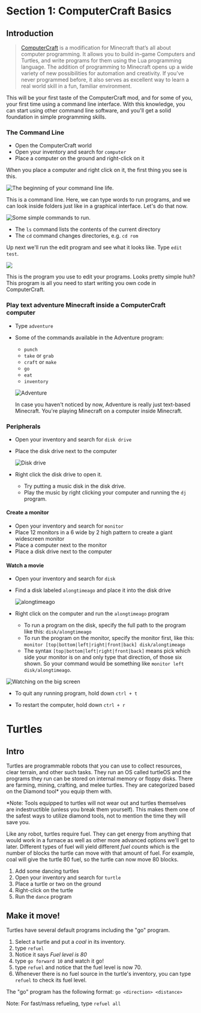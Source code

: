 # Section 1: ComputerCraft Basics

## Introduction

> [ComputerCraft](http://www.computercraft.info/) is a modification for Minecraft that’s all about computer programming. It allows you to build in-game Computers and Turtles, and write programs for them using the Lua programming language. The addition of programming to Minecraft opens up a wide variety of new possibilities for automation and creativity. If you’ve never programmed before, it also serves as excellent way to learn a real world skill in a fun, familiar environment.

This will be your first taste of the ComputerCraft mod, and for some of you, your first time using a command line interface. With this knowledge, you can start using other command line software, and you'll get a solid foundation in simple programming skills.

### The Command Line

* Open the ComputerCraft world
* Open your inventory and search for `computer`
* Place a computer on the ground and right-click on it  

When you place a computer and right click on it, the first thing you see is this.

![The beginning of your command line life.](images/section_1/ccb1.png)

This is a command line. Here, we can type words to run programs, and we can look inside folders just like in a graphical interface. Let's do that now.

![Some simple commands to run.](images/section_1/ccb2.png)

* The ```ls``` command lists the contents of the current directory
* The ```cd``` command changes directories, e.g. ```cd rom```  

Up next we'll run the edit program and see what it looks like.
Type `edit test`.

![](images/section_1/ccb3.png)

This is the program you use to edit your programs. Looks pretty simple huh? This program is all you need to start writing you own code in ComputerCraft.

### Play text adventure Minecraft inside a ComputerCraft computer
  * Type `adventure`
  * Some of the commands available in the Adventure program:
    * `punch`
    * `take` or `grab`
    * `craft` or `make`
    * `go`
    * `eat`
    * `inventory`

    ![Adventure](images/section_1/adventure.png)

    In case you haven't noticed by now, Adventure is really just text-based Minecraft. You're playing Minecraft on a computer inside Minecraft.

### Peripherals

* Open your inventory and search for ```disk drive```
* Place the disk drive next to the computer

  ![Disk drive](images/section_1/disk_drive.png)

* Right click the disk drive to open it.
  * Try putting a music disk in the disk drive.
  * Play the music by right clicking your computer and running the `dj` program.

#### Create a monitor

* Open your inventory and search for `monitor`
* Place 12 monitors in a 6 wide by 2 high pattern to create a giant widescreen monitor
* Place a computer next to the monitor
* Place a disk drive next to the computer

#### Watch a movie

* Open your inventory and search for `disk`
* Find a disk labeled `alongtimeago` and place it into the disk drive

  ![alongtimeago](images/section_1/a_long_time_ago.png)

* Right click on the computer and run the `alongtimeago` program
  * To run a program on the disk, specify the full path to the program like this: `disk/alongtimeago`
  * To run the program on the monitor, specify the monitor first, like this: `monitor [top|bottom|left|right|front|back] disk/alongtimeago`
  * The syntax `[top|bottom|left|right|front|back]` means pick which side your monitor is on and only type that direction, of those six shown. So your command would be something like `monitor left disk/alongtimeago`.

![Watching on the big screen](images/section_1/monitor.png)

* To quit any running program, hold down ```ctrl + t```

* To restart the computer, hold down ```ctrl + r```

# Turtles

## Intro

Turtles are programmable robots that you can use to collect resources, clear terrain, and other such tasks.  They run an OS called turtleOS and the programs they run can be stored on internal memory or floppy disks.  There are farming, mining, crafting, and melee turtles.  They are categorized based on the Diamond tool* you equip them with.

*Note: Tools equipped to turtles will not wear out and turtles themselves are indestructible (unless you break them yourself).  This makes them one of the safest ways to utilize diamond tools, not to mention the time they will save you.

Like any robot, turtles require fuel.  They can get energy from anything that would work in a furnace as well as other more advanced options we'll get to later.  Different types of fuel will yield different _fuel counts_ which is the number of blocks the turtle can move with that amount of fuel.  For example, coal will give the turtle 80 fuel, so the turtle can now move 80 blocks.

1. Add some dancing turtles
  1. Open your inventory and search for ```turtle```
  1. Place a turtle or two on the ground
  1. Right-click on the turtle
  1. Run the ```dance``` program

## Make it move!

Turtles have several default programs including the "go" program.

1. Select a turtle and put a _coal_ in its inventory.
2. type ```refuel```
  1. Notice it says _Fuel level is 80_
3. type ```go forward 10``` and watch it go!
  1. type ```refuel``` and notice that the fuel level is now 70.
  2. Whenever there is no fuel source in the turtle's inventory, you can type ```refuel``` to check its fuel level.

The "go" program has the following format:
```go <direction> <distance>```

Note: For fast/mass refueling, type ```refuel all```
